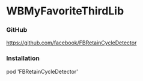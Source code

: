 # WBMyFavoriteThirdLib

### GitHub
https://github.com/facebook/FBRetainCycleDetector

### Installation
pod 'FBRetainCycleDetector'
